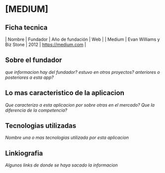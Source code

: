 # [MEDIUM]

## Ficha tecnica

| Nombre |          Fundador         | Año de fundación |         Web        |
| Medium | Evan Williams y Biz Stone |       2012       | https://medium.com |

## Sobre el fundador

_que informacion hay del fundador?_
_estuvo en otros proyectos? anteriores o posteriores a esta app?_

## Lo mas caracteristico de la aplicacion

_Que caracterizo a esta aplicacion por sobre otras en el mercado?_
_Que la diferencia de la competencia?_

## Tecnologias utilizadas

_Nombre una o mas tecnologias utilizada por esta aplicacion_

## Linkiografia

_Algunos links de donde se haya sacado la informacion_
